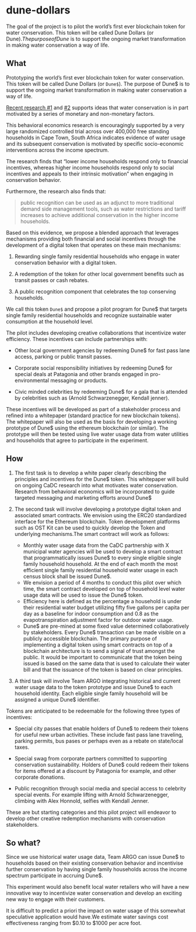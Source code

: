 # dune-dollars
The goal of the project is to pilot the world’s first ever blockchain token for water conservation. This token will be called Dune Dollars (or Dune$). The purpose of Dune$ is to support the ongoing market transformation in making water conservation a way of life. 



## What

Prototyping the world’s first ever blockchain token for water conservation. This token will be called Dune Dollars (or `Dune$`). The purpose of Dune$ is to support the ongoing market transformation in making water conservation a way of life.

[Recent research #1](https://www.researchgate.net/profile/Martine_Visser/publication/323255576_Behavioural_Nudges_for_Water_Conservation_Experimental_Evidence_from_Cape_Town/links/5a89e35caca272017e621945/Behavioural-Nudges-for-Water-Conservation-Experimental-Evidence-from-Cape-Town.pdf) and [#2](http://sro.sussex.ac.uk/id/eprint/71257/) supports ideas that water conservation is in part motivated by a series of monetary and non-monetary factors. 

This behavioral economics research is encouragingly supported by a very large randomized controlled trial across over 400,000 free standing households in Cape Town, South Africa indicates evidence of water usage and its subsequent conservation is motivated by specific socio-economic interventions across the income spectrum.

 
The research finds that “lower income households respond only to financial incentives, whereas higher income households respond only to social incentives and appeals to their intrinsic motivation” when engaging in conservation behavior. 

Furthermore, the research also finds that:

> public recognition can be used as an adjunct to more traditional
> demand side management tools, such as water restrictions and tariff
> increases to achieve additional conservation in the higher income
> households.

  
Based on this evidence, we propose a blended approach that leverages mechanisms providing both financial and social incentives through the development of a digital token that operates on these main mechanisms:  

1.  Rewarding single family residential households who engage in water conservation behavior with a digital token.
    
2.  A redemption of the token for other local government benefits such as transit passes or cash rebates.
    
3.  A public recognition component that celebrates the top conserving households.
 
 
We call this token `Dune$` and propose a pilot program for Dune$ that targets single family residential households and recognize sustainable water consumption at the household level.

The pilot includes developing creative collaborations that incentivize water efficiency. These incentives can include partnerships with:

-   Other local government agencies by redeeming Dune$ for fast pass lane access, parking or public transit passes.
    
-   Corporate social responsibility initiatives by redeeming Dune$ for special deals at Patagonia and other brands engaged in pro-environmental messaging or products.
    
-   Civic minded celebrities by redeeming Dune$ for a gala that is attended by celebrities such as (Arnold Schwarzenegger, Kendall jenner).
    

These incentives will be developed as part of a stakeholder process and refined into a whitepaper (standard practice for new blockchain tokens). The whitepaper will also be used as the basis for developing a working prototype of Dune$ using the ethereum blockchain (or similar). The prototype will then be tested using live water usage data from water utilities and households that agree to participate in the experiment.

## How

1. The first task is to develop a white paper clearly describing the principles and incentives for the Dune$ token. This whitepaper will build on ongoing CaDC research into what motivates water conservation. Research from behavioral economics will be incorporated to guide targeted messaging and marketing efforts around Dune$

 2. The second task will involve developing a prototype digital token and associated smart contracts. We envision using the ERC20 standardized interface for the Ethereum blockchain. Token development platforms such as OST Kit can be used to quickly develop the Token and underlying mechanisms.The smart contract will work as follows:

	 - Monthly water usage data from the CaDC partnership with X municipal water agencies will be used to develop a smart contract that programmatically issues Dune$ to every single eligible single family household household. At the end of each month the most efficient single family residential household water usage in each census block shall be issued Dune$. 
	 - We envision a period of 4 months to conduct this pilot over which time, the smart contract developed on top of household level water usage data will be used to issue the Dune$ token.
	 - Efficiency here is defined as the percentage a household is under their residential water budget utilizing fifty five gallons per capita per day as a baseline for indoor consumption and 0.8 as the evapotranspiration adjustment factor for outdoor water usage.
	 - Dune$ are pre-mined at some fixed value determined collaboratively by stakeholders. Every Dune$ transaction can be made visible on a publicly accessible blockchain. The primary purpose of implementing a digital token using smart contracts on top of a blockchain architecture is to send a signal of trust amongst the public. It would be important to communicate that the token being issued is based on the same data that is used to calculate their water bill and that the issuance of the token is based on clear principles.

  
3. A third task will involve Team ARGO integrating historical and current water usage data to the token prototype and issue Dune$ to each household identity. Each eligible single family household will be assigned a unique Dune$ identifier.

Tokens are anticipated to be redeemable for the following three types of incentives:

- Special city passes that enable holders of Dune$ to redeem their tokens for useful new urban activities. These include fast pass lane traveling, parking permits, bus pases or perhaps even as a rebate on state/local taxes.
    
- Special swag from corporate partners committed to supporting conservation sustainability. Holders of Dune$ could redeem their tokens for items offered at a discount by Patagonia for example, and other corporate donations.
    
- Public recognition through social media and special access to celebrity special events. For example lifting with Arnold Schwarzenegger, climbing with Alex Honnold, selfies with Kendall Jenner.
    
These are but starting categories and this pilot project will endeavor to develop other creative redemption mechanisms with conservation stakeholders.

  
  

## So what?

Since we use historical water usage data, Team ARGO can issue Dune$ to households based on their existing conservation behavior and incentivise further conservation by having single family households across the income spectrum participate in accruing Dune$.

This experiment would also benefit local water retailers who will have a new innovative way to incentivize water conservation and develop an exciting new way to engage with their customers.

It is difficult to predict a priori the impact on water usage of this somewhat speculative application would have.We estimate water savings cost effectiveness ranging from $0.10 to $1000 per acre foot.
